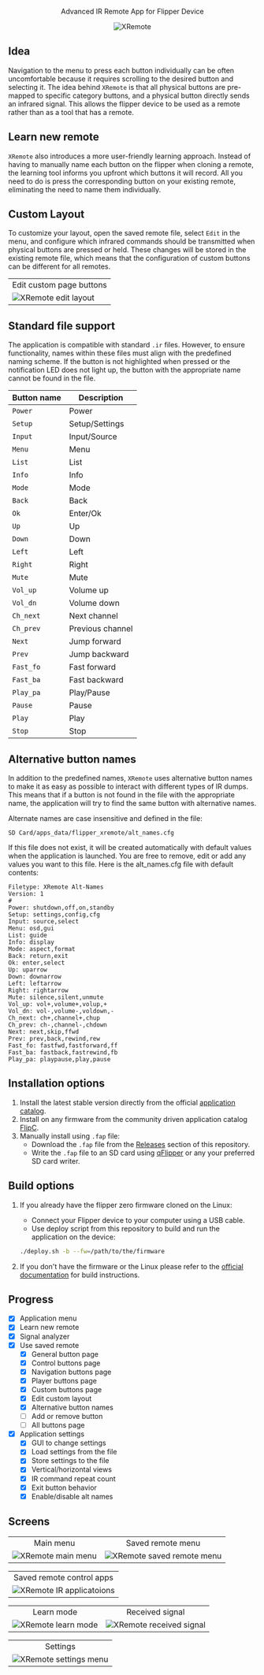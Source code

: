 <p align="center">Advanced IR Remote App for Flipper Device</p>
<p align="center">
    <img src="https://github.com/kala13x/flipper-xremote/blob/main/.flipcorg/banner.png" alt="XRemote">
</p>

## Idea

Navigation to the menu to press each button individually can be often uncomfortable because it requires scrolling to the desired button and selecting it. The idea behind `XRemote` is that all physical buttons are pre-mapped to specific category buttons, and a physical button directly sends an infrared signal. This allows the flipper device to be used as a remote rather than as a tool that has a remote.

## Learn new remote

`XRemote` also introduces a more user-friendly learning approach. Instead of having to manually name each button on the flipper when cloning a remote, the learning tool informs you upfront which buttons it will record. All you need to do is press the corresponding button on your existing remote, eliminating the need to name them individually.

## Custom Layout

To customize your layout, open the saved remote file, select `Edit` in the menu, and configure which infrared commands should be transmitted when physical buttons are pressed or held. These changes will be stored in the existing remote file, which means that the configuration of custom buttons can be different for all remotes.

<table align="center">
    <tr>
        <td align="center">Edit custom page buttons</td>
    </tr>
    <tr>
        <td><img src="https://github.com/kala13x/flipper-xremote/blob/main/screens/custom_layout.png" alt="XRemote edit layout"></td>
    </tr>
</table>

## Standard file support

The application is compatible with standard `.ir` files. However, to ensure functionality, names within these files must align with the predefined naming scheme. If the button is not highlighted when pressed or the notification LED does not light up, the button with the appropriate name cannot be found in the file.

Button name | Description
------------|-------------------
`Power`     | Power
`Setup`     | Setup/Settings
`Input`     | Input/Source
`Menu`      | Menu
`List`      | List
`Info`      | Info
`Mode`      | Mode
`Back`      | Back
`Ok`        | Enter/Ok
`Up`        | Up
`Down`      | Down
`Left`      | Left
`Right`     | Right
`Mute`      | Mute
`Vol_up`    | Volume up
`Vol_dn`    | Volume down
`Ch_next`   | Next channel
`Ch_prev`   | Previous channel
`Next`      | Jump forward
`Prev`      | Jump backward
`Fast_fo`   | Fast forward
`Fast_ba`   | Fast backward
`Play_pa`   | Play/Pause
`Pause`     | Pause
`Play`      | Play
`Stop`      | Stop


## Alternative button names
In addition to the predefined names, `XRemote` uses alternative button names to make it as easy as possible to interact with different types of IR dumps. This means that if a button is not found in the file with the appropriate name, the application will try to find the same button with alternative names.

Alternate names are case insensitive and defined in the file:
```
SD Card/apps_data/flipper_xremote/alt_names.cfg
```

If this file does not exist, it will be created automatically with default values when the application is launched. You are free to remove, edit or add any values you want to this file. Here is the alt_names.cfg file with default contents:

```
Filetype: XRemote Alt-Names
Version: 1
# 
Power: shutdown,off,on,standby
Setup: settings,config,cfg
Input: source,select
Menu: osd,gui
List: guide
Info: display
Mode: aspect,format
Back: return,exit
Ok: enter,select
Up: uparrow
Down: downarrow
Left: leftarrow
Right: rightarrow
Mute: silence,silent,unmute
Vol_up: vol+,volume+,volup,+
Vol_dn: vol-,volume-,voldown,-
Ch_next: ch+,channel+,chup
Ch_prev: ch-,channel-,chdown
Next: next,skip,ffwd
Prev: prev,back,rewind,rew
Fast_fo: fastfwd,fastforward,ff
Fast_ba: fastback,fastrewind,fb
Play_pa: playpause,play,pause

```

## Installation options

1. Install the latest stable version directly from the official [application catalog](https://lab.flipper.net/apps/flipper_xremote).
2. Install on any firmware from the community driven application catalog [FlipC](https://flipc.org/kala13x/flipper-xremote).
3. Manually install using `.fap` file:  
   - Download the `.fap` file from the [Releases](https://github.com/kala13x/flipper-xremote/releases) section of this repository.
   - Write the `.fap` file to an SD card using [qFlipper](https://docs.flipper.net/qflipper) or any your preferred SD card writer.

## Build options

1. If you already have the flipper zero firmware cloned on the Linux:
   - Connect your Flipper device to your computer using a USB cable.
   - Use deploy script from this repository to build and run the application on the device:

    ```bash
    ./deploy.sh -b --fw=/path/to/the/firmware
    ```
2. If you don't have the firmware or the Linux please refer to the [official documentation](https://github.com/flipperdevices/flipperzero-firmware/blob/dev/documentation/AppsOnSDCard.md) for build instructions.

## Progress

- [x] Application menu
- [x] Learn new remote
- [x] Signal analyzer
- [x] Use saved remote
  - [x] General button page
  - [x] Control buttons page
  - [x] Navigation buttons page
  - [x] Player buttons page
  - [x] Custom buttons page
  - [x] Edit custom layout
  - [x] Alternative button names
  - [ ] Add or remove button
  - [ ] All buttons page
- [x] Application settings
  - [x] GUI to change settings
  - [x] Load settings from the file
  - [x] Store settings to the file
  - [x] Vertical/horizontal views
  - [x] IR command repeat count
  - [x] Exit button behavior
  - [x] Enable/disable alt names

## Screens

<table align="center">
    <tr>
        <td align="center">Main menu</td>
        <td align="center">Saved remote menu</td>
    </tr>
    <tr>
        <td><img src="https://github.com/kala13x/flipper-xremote/blob/main/screens/app_menu.png" alt="XRemote main menu"></td>
        <td><img src="https://github.com/kala13x/flipper-xremote/blob/main/screens/saved_remote_menu.png" alt="XRemote saved remote menu"></td>
    </tr>
</table>

<table align="center">
    <tr>
        <td align="center">Saved remote control apps</td>
    </tr>
    <tr>
        <td><img src="https://github.com/kala13x/flipper-xremote/blob/main/screens/saved_remote_apps.png" alt="XRemote IR applicatoions"></td>
    </tr>
</table>

<table align="center">
    <tr>
        <td align="center">Learn mode</td>
        <td align="center">Received signal</td>
    </tr>
    <tr>
        <td><img src="https://github.com/kala13x/flipper-xremote/blob/main/screens/learn_mode.png" alt="XRemote learn mode"></td>
        <td><img src="https://github.com/kala13x/flipper-xremote/blob/main/screens/signal_view.png" alt="XRemote received signal"></td>
    </tr>
</table>

<table align="center">
    <tr>
        <td align="center">Settings</td>
    </tr>
    <tr>
        <td><img src="https://github.com/kala13x/flipper-xremote/blob/main/screens/settings_menu.png" alt="XRemote settings menu"></td>
    </tr>
</table>
